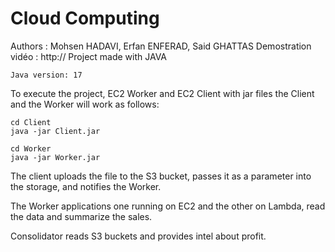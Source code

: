 # Cloud Computing

Authors : Mohsen HADAVI, Erfan ENFERAD, Said GHATTAS
Demostration vidéo : http://
Project made with JAVA

	Java version: 17

To execute the project, EC2 Worker and EC2 Client with jar files the Client and the Worker will work as follows: 

	cd Client
	java -jar Client.jar
	
	cd Worker
	java -jar Worker.jar

The client uploads the file to the S3 bucket, passes it as a parameter into the storage, and notifies the Worker.

The Worker applications one running on EC2 and the other on Lambda, read the data and summarize the sales.

Consolidator reads S3 buckets and provides intel about profit.
